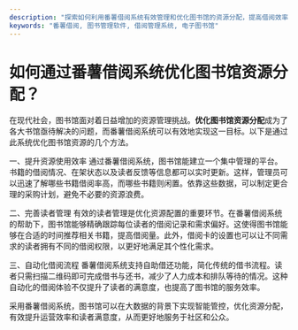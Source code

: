 ```yaml
---
description: "探索如何利用番薯借阅系统有效管理和优化图书馆的资源分配，提高借阅效率和读者满意度。"
keywords: "番薯借阅, 图书管理软件, 借阅管理系统, 电子图书馆"
---
```

# 如何通过番薯借阅系统优化图书馆资源分配？

在现代社会，图书馆面对着日益增加的资源管理挑战。**优化图书馆资源分配**成为了各大书馆亟待解决的问题，而番薯借阅系统可以有效地实现这一目标。以下是通过此系统优化图书馆资源的几个方法。

一、提升资源使用效率
通过番薯借阅系统，图书馆能建立一个集中管理的平台。书籍的借阅情况、在架状态以及读者反馈等信息都可以实时更新。这样，管理员可以迅速了解哪些书籍借阅率高，而哪些书籍则闲置。依靠这些数据，可以制定更合理的采购计划，避免不必要的资源浪费。

二、完善读者管理
有效的读者管理是优化资源配置的重要环节。在番薯借阅系统的帮助下，图书馆能够精确跟踪每位读者的借阅记录和需求偏好。这使得图书馆能够在合适的时间推荐相关书籍，提高借阅量。此外，借阅卡的设置也可以让不同需求的读者拥有不同的借阅权限，以更好地满足其个性化需求。

三、自动化借阅流程
番薯借阅系统支持自助借还功能，简化传统的借书流程。读者只需扫描二维码即可完成借书与还书，减少了人力成本和排队等待的情况。这种自动化的借阅体验不仅提升了读者的满意度，也提高了图书馆的服务效率。

采用番薯借阅系统，图书馆可以在大数据的背景下实现智能管控，优化资源分配，有效提升运营效率和读者满意度，从而更好地服务于社区和公众。
